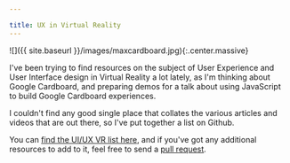 ```yaml
---

title: UX in Virtual Reality
---
```


![]({{ site.baseurl }}/images/maxcardboard.jpg){:.center.massive}

I've been trying to find resources on the subject of User Experience and User Interface design in Virtual Reality a lot lately, as I'm thinking about Google Cardboard, and preparing demos for a talk about using JavaScript to build Google Cardboard experiences.

<!-- more -->

I couldn't find any good single place that collates the various articles and videos that are out there, so I've put together a list on Github.

You can [find the UI/UX VR list here](https://github.com/omgmog/ui-ux-vr), and if you've got any additional resources to add to it, feel free to send a [pull request](https://github.com/omgmog/ui-ux-vr/pulls).